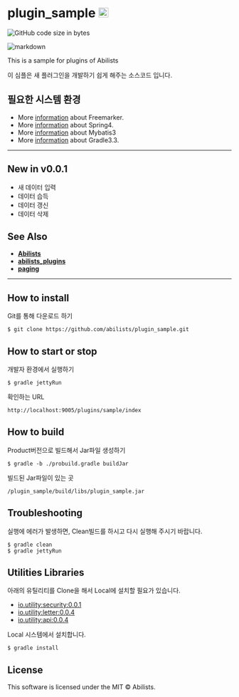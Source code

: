 # plugin_sample <a href="http://www.abilists.com" ><img src="https://github.com/minziappa/abilists_client/blob/master/src/main/webapp/static/apps/img/abilists/logo01.png" height="22" alt="Abilists"></a>

![GitHub code size in bytes](https://img.shields.io/github/languages/code-size/abilists/plugin_sample)

![markdown](https://github.com/abilists/plugin_sample/blob/master/doc/img/record01.png)

This is a sample for plugins of Abilists

이 심플은 새 플러그인을 개발하기 쉽게 해주는 소스코드 입니다.

## 필요한 시스템 환경

* More [information](http://freemarker.org) about Freemarker.
* More [information](http://projects.spring.io/spring-framework) about Spring4.
* More [information](http://blog.mybatis.org) about Mybatis3
* More [information](https://www.gradle.org) about Gradle3.3.

---

## New in v0.0.1

- 새 데이터 입력
- 데이터 습득
- 데이터 갱신
- 데이터 삭제

## See Also

- **[Abilists](https://github.com/abilists/abilists_client)**
- **[abilists_plugins](https://github.com/abilists/abilists_plugins)**
- **[paging](https://github.com/abilists/paging)**

---

## How to install

Git를 통해 다운로드 하기
```
$ git clone https://github.com/abilists/plugin_sample.git
```

## How to start or stop

개발자 환경에서 실행하기
```
$ gradle jettyRun
```
확인하는 URL
```
http://localhost:9005/plugins/sample/index
```

## How to build

Product버전으로 빌드해서 Jar파일 생성하기
```
$ gradle -b ./probuild.gradle buildJar
```

빌드된 Jar파일이 있는 곳
```
/plugin_sample/build/libs/plugin_sample.jar
```

## Troubleshooting

실행에 에러가 발생하면, Clean빌드를 하시고 다시 실행해 주시기 바랍니다.
```
$ gradle clean
$ gradle jettyRun
```

## Utilities Libraries

아래의 유틸리티를 Clone을 해서 Local에 설치할 필요가 있습니다.

* [io.utility:security:0.0.1](https://github.com/abilists/security_utility)
* [io.utility:letter:0.0.4](https://github.com/abilists/letter_utility)
* [io.utility:api:0.0.4](https://github.com/abilists/api_utility)

Local 시스템에서 설치합니다.
```
$ gradle install
```

## License
This software is licensed under the MIT © Abilists.
